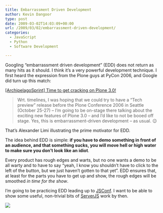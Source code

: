 ```yaml
---
title: Embarrassment Driven Development
author: Kevin Dangoor
type: post
date: 2009-03-02T14:03:09+00:00
url: /2009/03/02/embarrassment-driven-development/
categories:
  - JavaScript
  - Python
  - Software Development

---
```

Googling &#8220;embarrassment driven development&#8221; (EDD) does not return as many hits as it should. I think it&#8217;s a very powerful development technique. I first heard the expression from the Plone guys at PyCon 2006, and Google did turn up this match:

[[ArchipelagoSprint] Time to get cracking on Plone 3.0!][1]

> Wrt. timelines, I was hoping that we could try to have a &#8220;Tech preview&#8221; release before the Plone Conference 2006 in Seattle (October 25-27) &#8211; I&#8217;m going to be on-stage there talking about the exciting new features of Plone 3.0 &#8211; and I&#8217;d like to not be booed off stage. Yes, this is embarrassment-driven development &#8211; as usual. 😉 

That&#8217;s Alexander Limi illustrating the prime motivator for EDD.

The idea behind EDD is simple: **if you have to demo something in front of an audience, and that something sucks, you will move hell or high water to make sure you don&#8217;t look like an idiot**.

Every product has rough edges and warts, but no one wants a demo to be all warty and to have to say &#8220;yeah, I know you shouldn&#8217;t have to click to the left of the button, but we just haven&#8217;t gotten to that yet&#8221;. EDD ensures that, at least for the parts you have to get up and show, the rough edges will be smoothed _in time for the show_.

I&#8217;m going to be practicing EDD leading up to [JSConf][2]. I want to be able to show some useful, non-trivial bits of [ServerJS][3] work by then.

<div class="zemanta-pixie">
  <img class="zemanta-pixie-img" src="http://img.zemanta.com/pixy.gif?x-id=4ecd36b9-9dd0-44f5-b30a-dc884e2dc9e5" />
</div>

 [1]: https://lists.jarn.com/pipermail/archipelagosprint/2006-July/000384.html
 [2]: http://jsconf2009.com/
 [3]: http://groups.google.com/group/serverjs